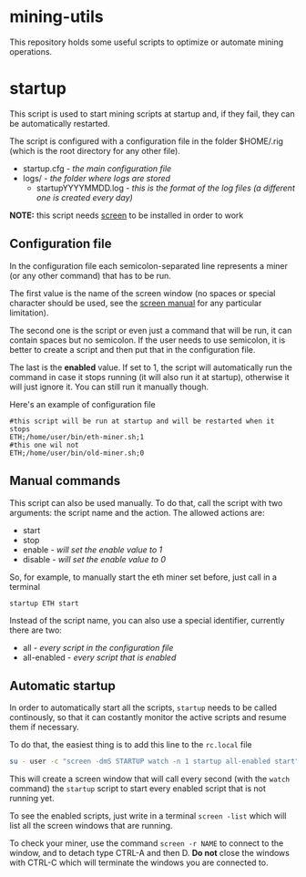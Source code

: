 # mining-utils
This repository holds some useful scripts to optimize or automate mining operations.

# startup
This script is used to start mining scripts at startup and, if they fail, they can be automatically restarted.

The script is configured with a configuration file in the folder $HOME/.rig (which is the root directory for any other file).

* startup.cfg - *the main configuration file*
* logs/ - *the folder where logs are stored*
    * startupYYYYMMDD.log - *this is the format of the log files (a different one is created every day)*

**NOTE:** this script needs [screen](https://www.gnu.org/software/screen/) to be installed in order to work

## Configuration file

In the configuration file each semicolon-separated line represents a miner (or any other command) that has to be run.

The first value is the name of the screen window (no spaces or special character should be used, see the [screen manual](https://www.gnu.org/software/screen/manual/screen.html) for any particular limitation).

The second one is the script or even just a command that will be run, it can contain spaces but no semicolon. If the user needs to use semicolon, it is better to create a script and then put that in the configuration file.

The last is the **enabled** value. If set to 1, the script will automatically run the command in case it stops running (it will also run it at startup), otherwise it will just ignore it. You can still run it manually though.

Here's an example of configuration file

    #this script will be run at startup and will be restarted when it stops
    ETH;/home/user/bin/eth-miner.sh;1
    #this one wil not
    ETH;/home/user/bin/old-miner.sh;0

## Manual commands

This script can also be used manually. To do that, call the script with two arguments: the script name and the action. The allowed actions are:
* start
* stop
* enable - *will set the enable value to 1*
* disable - *will set the enable value to 0*

So, for example, to manually start the eth miner set before, just call in a terminal

    startup ETH start

Instead of the script name, you can also use a special identifier, currently there are two:

* all - *every script in the configuration file*
* all-enabled - *every script that is enabled*

## Automatic startup

In order to automatically start all the scripts, `startup` needs to be called continously, so that it can costantly monitor the active scripts and resume them if necessary.

To do that, the easiest thing is to add this line to the `rc.local` file

```sh
su - user -c "screen -dmS STARTUP watch -n 1 startup all-enabled start"
```

This will create a screen window that will call every second (with the `watch` command) the `startup` script to start every enabled script that is not running yet.

To see the enabled scripts, just write in a terminal `screen -list` which will list all the screen windows that are running.

To check your miner, use the command `screen -r NAME` to connect to the window, and to detach type CTRL-A and then D. **Do not** close the windows with CTRL-C which will terminate the windows you are connected to.
